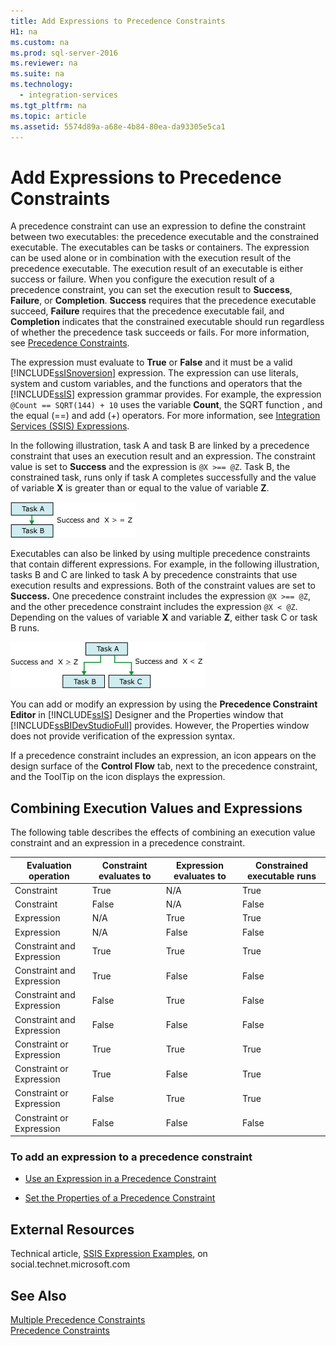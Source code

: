 ```yaml
---
title: Add Expressions to Precedence Constraints
H1: na
ms.custom: na
ms.prod: sql-server-2016
ms.reviewer: na
ms.suite: na
ms.technology: 
  - integration-services
ms.tgt_pltfrm: na
ms.topic: article
ms.assetid: 5574d89a-a68e-4b84-80ea-da93305e5ca1
---
```

# Add Expressions to Precedence Constraints
  A precedence constraint can use an expression to define the constraint between two executables: the precedence executable and the constrained executable. The executables can be tasks or containers. The expression can be used alone or in combination with the execution result of the precedence executable. The execution result of an executable is either success or failure. When you configure the execution result of a precedence constraint, you can set the execution result to **Success**, **Failure**, or **Completion**. **Success** requires that the precedence executable succeed, **Failure** requires that the precedence executable fail, and **Completion** indicates that the constrained executable should run regardless of whether the precedence task succeeds or fails. For more information, see [Precedence Constraints](../../Topics/TopicNameNotContainA/Precedence-Constraints.md).  
  
 The expression must evaluate to **True** or **False** and it must be a valid [!INCLUDE[ssISnoversion](../../Topics/TopicNameContainA/includes/ssISnoversion_md.md)] expression. The expression can use literals, system and custom variables, and the functions and operators that the [!INCLUDE[ssIS](../../Topics/TopicNameContainA/includes/ssIS_md.md)] expression grammar provides. For example, the expression `@Count == SQRT(144) + 10` uses the variable **Count**, the SQRT function , and the equal (==) and add (+) operators. For more information, see [Integration Services &#40;SSIS&#41; Expressions](../../Topics/TopicNameNotContainA/Integration-Services--SSIS--Expressions.md).  
  
 In the following illustration, task A and task B are linked by a precedence constraint that uses an execution result and an expression. The constraint value is set to **Success** and the expression is  `@X >== @Z`. Task B, the constrained task, runs only if task A completes successfully and the value of variable **X** is greater than or equal to the value of variable **Z**.  
  
 ![Precedence constraint between two tasks](../../Topics/TopicNameNotContainA/media/MW_DTS_03.gif "MW_DTS_03")  
  
 Executables can also be linked by using multiple precedence constraints that contain different expressions. For example, in the following illustration, tasks B and C are linked to task A by precedence constraints that use execution results and expressions. Both of the constraint values are set to **Success.** One precedence constraint includes the expression `@X >== @Z`, and the other precedence constraint includes the expression `@X < @Z`. Depending on the values of variable **X** and variable **Z**, either task C or task B runs.  
  
 ![Expressions on precedence constraints](../../Topics/TopicNameNotContainA/media/MW_DTS_04.gif "MW_DTS_04")  
  
 You can add or modify an expression by using the **Precedence Constraint Editor** in [!INCLUDE[ssIS](../../Topics/TopicNameContainA/includes/ssIS_md.md)] Designer and the Properties window that [!INCLUDE[ssBIDevStudioFull](../../Topics/TopicNameContainA/includes/ssBIDevStudioFull_md.md)] provides. However, the Properties window does not provide verification of the expression syntax.  
  
 If a precedence constraint includes an expression, an icon appears on the design surface of the **Control Flow** tab, next to the precedence constraint, and the ToolTip on the icon displays the expression.  
  
## Combining Execution Values and Expressions  
 The following table describes the effects of combining an execution value constraint and an expression in a precedence constraint.  
  
|Evaluation operation|Constraint evaluates to|Expression evaluates to|Constrained executable runs|  
|--------------------------|-----------------------------|-----------------------------|---------------------------------|  
|Constraint|True|N/A|True|  
|Constraint|False|N/A|False|  
|Expression|N/A|True|True|  
|Expression|N/A|False|False|  
|Constraint and Expression|True|True|True|  
|Constraint and Expression|True|False|False|  
|Constraint and Expression|False|True|False|  
|Constraint and Expression|False|False|False|  
|Constraint or Expression|True|True|True|  
|Constraint or Expression|True|False|True|  
|Constraint or Expression|False|True|True|  
|Constraint or Expression|False|False|False|  
  
### To add an expression to a precedence constraint  
  
-   [Use an Expression in a Precedence Constraint](../../Topics/TopicNameContainA/Use-an-Expression-in-a-Precedence-Constraint.md)  
  
-   [Set the Properties of a Precedence Constraint](../../Topics/TopicNameContainA/Set-the-Properties-of-a-Precedence-Constraint.md)  
  
## External Resources  
 Technical article, [SSIS Expression Examples](http://go.microsoft.com/fwlink/?LinkId=220761), on social.technet.microsoft.com  
  
## See Also  
 [Multiple Precedence Constraints](../../Topics/TopicNameNotContainA/Multiple-Precedence-Constraints.md)   
 [Precedence Constraints](../../Topics/TopicNameNotContainA/Precedence-Constraints.md)  
  
  